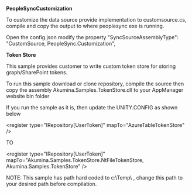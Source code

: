 <b>PeopleSyncCustomization</b>

To customize the data source provide implementation to customsource.cs, compile and copy the output to where peoplesync exe is running.  

Open the config.json modify the property "SyncSourceAssemblyType": "CustomSource, PeopleSync.Customization",


<b>Token Store</b>

This sample provides customer to write custom token store for storing graph/SharePoint tokens.

To run this sample download or clone repository, compile the source then copy the assembly Akumina.Samples.TokenStore.dll to your AppManager website bin folder

If you run the sample as it is, then update the UNITY.CONFIG as shown below

 &lt;register type="IRepository[UserToken]" mapTo="AzureTableTokenStore" /&gt;
 
 TO
 
 &lt;register type="IRepository[UserToken]" mapTo="Akumina.Samples.TokenStore.NtFileTokenStore, Akumina.Samples.TokenStore" /&gt;
 
 NOTE:  This sample has path hard coded to c:\\Temp\\ , change this path to your desired path before compilation.
